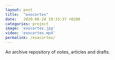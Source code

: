 ```yaml
---
layout: post
title:  "exocortex"
date:   2020-06-28 19:33:37 +0200
categories: project
image: 'exocortex.jpg'
video: 'exocortex.mp4'
permalink: /exocortex/
---
```


An archive repository of notes, articles and drafts.
